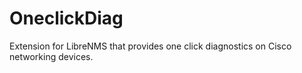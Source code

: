 # OneclickDiag
Extension for LibreNMS that provides one click diagnostics on Cisco networking devices.
